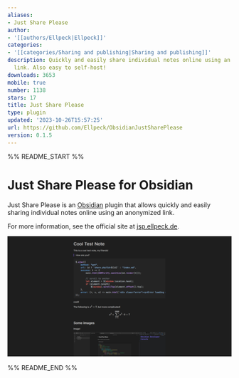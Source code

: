 ```yaml
---
aliases:
- Just Share Please
author:
- '[[authors/Ellpeck|Ellpeck]]'
categories:
- '[[categories/Sharing and publishing|Sharing and publishing]]'
description: Quickly and easily share individual notes online using an anonymized
  link. Also easy to self-host!
downloads: 3653
mobile: true
number: 1138
stars: 17
title: Just Share Please
type: plugin
updated: '2023-10-26T15:57:25'
url: https://github.com/Ellpeck/ObsidianJustSharePlease
version: 0.1.5
---
```


%% README_START %%

# Just Share Please for Obsidian

Just Share Please is an [Obsidian](https://obsidian.md) plugin that allows quickly and easily sharing individual notes online using an anonymized link.

For more information, see the official site at [jsp.ellpeck.de](https://jsp.ellpeck.de).

![A preview showing off a shared note in Just Share Please](https://raw.githubusercontent.com/Ellpeck/ObsidianJustSharePlease/main/media/preview.png)


%% README_END %%